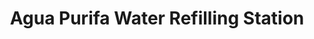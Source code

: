 ---
title: "Agua Purifa Water Refilling Station"
url: /los-banos/agua-purifa-water-refilling-station/
shop: water
---